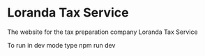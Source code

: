 # Loranda Tax Service


The website for the tax preparation company Loranda Tax Service

To run in dev mode type npm run dev